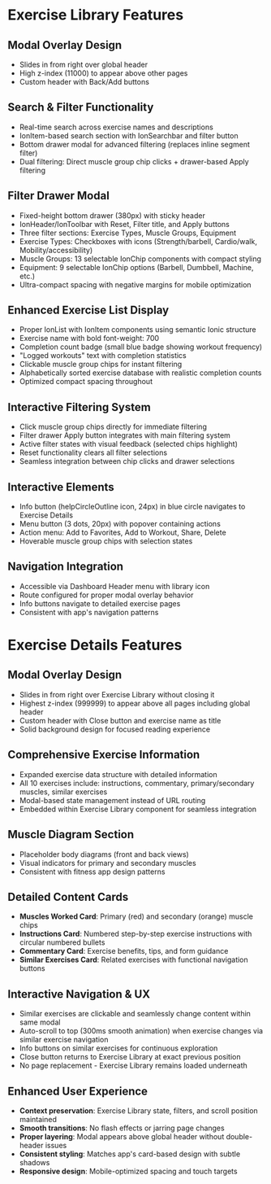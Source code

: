 # Exercise Library Features

## Modal Overlay Design
- Slides in from right over global header
- High z-index (11000) to appear above other pages
- Custom header with Back/Add buttons

## Search & Filter Functionality
- Real-time search across exercise names and descriptions
- IonItem-based search section with IonSearchbar and filter button
- Bottom drawer modal for advanced filtering (replaces inline segment filter)
- Dual filtering: Direct muscle group chip clicks + drawer-based Apply filtering

## Filter Drawer Modal
- Fixed-height bottom drawer (380px) with sticky header
- IonHeader/IonToolbar with Reset, Filter title, and Apply buttons
- Three filter sections: Exercise Types, Muscle Groups, Equipment
- Exercise Types: Checkboxes with icons (Strength/barbell, Cardio/walk, Mobility/accessibility)
- Muscle Groups: 13 selectable IonChip components with compact styling
- Equipment: 9 selectable IonChip options (Barbell, Dumbbell, Machine, etc.)
- Ultra-compact spacing with negative margins for mobile optimization

## Enhanced Exercise List Display
- Proper IonList with IonItem components using semantic Ionic structure
- Exercise name with bold font-weight: 700
- Completion count badge (small blue badge showing workout frequency)
- "Logged workouts" text with completion statistics
- Clickable muscle group chips for instant filtering
- Alphabetically sorted exercise database with realistic completion counts
- Optimized compact spacing throughout

## Interactive Filtering System
- Click muscle group chips directly for immediate filtering
- Filter drawer Apply button integrates with main filtering system
- Active filter states with visual feedback (selected chips highlight)
- Reset functionality clears all filter selections
- Seamless integration between chip clicks and drawer selections

## Interactive Elements
- Info button (helpCircleOutline icon, 24px) in blue circle navigates to Exercise Details
- Menu button (3 dots, 20px) with popover containing actions
- Action menu: Add to Favorites, Add to Workout, Share, Delete
- Hoverable muscle group chips with selection states

## Navigation Integration
- Accessible via Dashboard Header menu with library icon
- Route configured for proper modal overlay behavior
- Info buttons navigate to detailed exercise pages
- Consistent with app's navigation patterns

# Exercise Details Features

## Modal Overlay Design
- Slides in from right over Exercise Library without closing it
- Highest z-index (999999) to appear above all pages including global header
- Custom header with Close button and exercise name as title
- Solid background design for focused reading experience

## Comprehensive Exercise Information
- Expanded exercise data structure with detailed information
- All 10 exercises include: instructions, commentary, primary/secondary muscles, similar exercises
- Modal-based state management instead of URL routing
- Embedded within Exercise Library component for seamless integration

## Muscle Diagram Section
- Placeholder body diagrams (front and back views)
- Visual indicators for primary and secondary muscles
- Consistent with fitness app design patterns

## Detailed Content Cards
- **Muscles Worked Card**: Primary (red) and secondary (orange) muscle chips
- **Instructions Card**: Numbered step-by-step exercise instructions with circular numbered bullets
- **Commentary Card**: Exercise benefits, tips, and form guidance
- **Similar Exercises Card**: Related exercises with functional navigation buttons

## Interactive Navigation & UX
- Similar exercises are clickable and seamlessly change content within same modal
- Auto-scroll to top (300ms smooth animation) when exercise changes via similar exercise navigation
- Info buttons on similar exercises for continuous exploration
- Close button returns to Exercise Library at exact previous position
- No page replacement - Exercise Library remains loaded underneath

## Enhanced User Experience
- **Context preservation**: Exercise Library state, filters, and scroll position maintained
- **Smooth transitions**: No flash effects or jarring page changes
- **Proper layering**: Modal appears above global header without double-header issues
- **Consistent styling**: Matches app's card-based design with subtle shadows
- **Responsive design**: Mobile-optimized spacing and touch targets